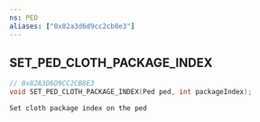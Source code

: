 ```yaml
---
ns: PED
aliases: ["0x82a3d6d9cc2cb8e3"]
---
```

## SET_PED_CLOTH_PACKAGE_INDEX

```c
// 0x82A3D6D9CC2CB8E3
void SET_PED_CLOTH_PACKAGE_INDEX(Ped ped, int packageIndex);
```

```
Set cloth package index on the ped
```
